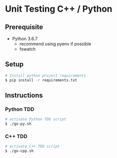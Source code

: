 # Unit Testing C++ / Python

## Prerequisite

- Python 3.6.7
  - recommend using pyenv if possible
  - fswatch

## Setup

``` bash
# Install python project requirements
$ pip install -r requirements.txt
```

## Instructions

### Python TDD

``` bash
# activate Python TDD script
$ ./go-py.sh
```

### C++ TDD

``` bash
# activate C++ TDD script
$ ./go-cpp.sh
```

